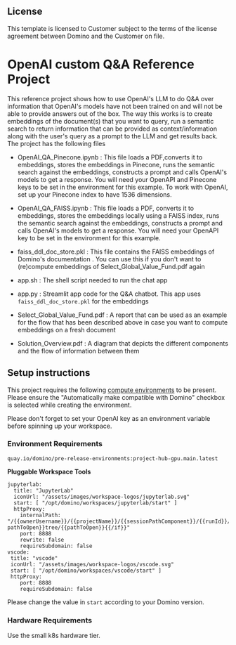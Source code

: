 ## License
This template is licensed to Customer subject to the terms of the license agreement between Domino and the Customer on file.

# OpenAI custom Q&A Reference Project

This reference project shows how to use OpenAI's LLM to do Q&A over information that OpenAI's models have not been trained on and will not be able to provide answers out of the box. The way this works is to create embeddings of the document(s) that you want to query, run a semantic search to return information that can be provided as context/information along with the user's query as a prompt to the LLM and get results back. The project has the following files 

* OpenAI_QA_Pinecone.ipynb : This file loads a PDF,converts it to embeddings, stores the embeddings in Pinecone, runs the semantic search against the embeddings, constructs a prompt and calls OpenAI's models to get a response. You will need your OpenAPI and Pinecone keys to be set in the environment for this example. To work with OpenAI, set up your Pinecone index to have 1536 dimensions.

* OpenAI_QA_FAISS.ipynb : This file loads a PDF, converts it to embeddings, stores the embeddings locally using a FAISS index, runs the semantic search against the embeddings, constructs a prompt and calls OpenAI's models to get a response. You will need your OpenAPI key to be set in the environment for this example.

* faiss_ddl_doc_store.pkl : This file contains the FAISS embeddings of Domino's documentation . You can use this if you don't want to (re)compute embeddings of Select_Global_Value_Fund.pdf again

* app.sh : The shell script needed to run the chat app

* app.py : Streamlit app code for the Q&A chatbot. This app uses ```faiss_ddl_doc_store.pkl``` for the embeddings

* Select_Global_Value_Fund.pdf : A report that can be used as an example for the flow that has been described above in case you want to compute embeddings on a fresh document

* Solution_Overview.pdf : A diagram that depicts the different components and the flow of information between them


## Setup instructions

This project requires the following [compute environments](https://docs.dominodatalab.com/en/latest/user_guide/f51038/environments/) to be present. Please ensure the "Automatically make compatible with Domino" checkbox is selected while creating the environment.

Please don't forget to set your OpenAI key as an environment variable before spinning up your workspace.


### Environment Requirements

`quay.io/domino/pre-release-environments:project-hub-gpu.main.latest`

**Pluggable Workspace Tools** 
```
jupyterlab:
  title: "JupyterLab"
  iconUrl: "/assets/images/workspace-logos/jupyterlab.svg"
  start: [ "/opt/domino/workspaces/jupyterlab/start" ]
  httpProxy:
    internalPath: "/{{ownerUsername}}/{{projectName}}/{{sessionPathComponent}}/{{runId}}/{{#if pathToOpen}}tree/{{pathToOpen}}{{/if}}"
    port: 8888
    rewrite: false
    requireSubdomain: false
vscode:
 title: "vscode"
 iconUrl: "/assets/images/workspace-logos/vscode.svg"
 start: [ "/opt/domino/workspaces/vscode/start" ]
 httpProxy:
    port: 8888
    requireSubdomain: false
```

Please change the value in `start` according to your Domino version.

### Hardware Requirements
Use the small k8s hardware tier.
